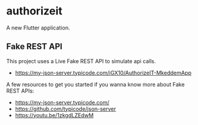 # authorizeit

A new Flutter application.

## Fake REST API

This project uses a Live Fake REST API to simulate api calls.

- https://my-json-server.typicode.com/iGX10/AuthorizeIT-MkeddemApp

A few resources to get you started if you wanna know more about Fake REST APIs:

- https://my-json-server.typicode.com/
- https://github.com/typicode/json-server
- https://youtu.be/1zkgdLZEdwM
